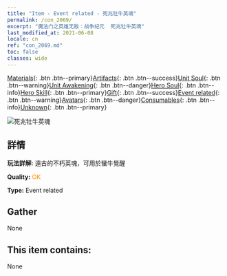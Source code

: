 ```yaml
---
title: "Item - Event related - 死兆牡牛英魂"
permalink: /con_2069/
excerpt: "魔法门之英雄无敌：战争纪元  死兆牡牛英魂"
last_modified_at: 2021-06-08
locale: cn
ref: "con_2069.md"
toc: false
classes: wide
---
```

 [Materials](/ItemsCN/){: .btn .btn--primary}[Artifacts](/ItemsCN/Artifacts/){: .btn .btn--success}[Unit Soul](/ItemsCN/UnitSoul/){: .btn .btn--warning}[Unit Awakening](/ItemsCN/UnitAwakening/){: .btn .btn--danger}[Hero Soul](/ItemsCN/HeroSoul/){: .btn .btn--info}[Hero Skill](/ItemsCN/HeroSkill/){: .btn .btn--primary}[Gift](/ItemsCN/Gift/){: .btn .btn--success}[Event related](/ItemsCN/Events/){: .btn .btn--warning}[Avatars](/ItemsCN/Avatars/){: .btn .btn--danger}[Consumables](/ItemsCN/Consumables/){: .btn .btn--info}[Unknown](/ItemsCN/Unknown/){: .btn .btn--primary}

 ![死兆牡牛英魂](/images/t/juexing_805.jpg)

## 詳情
 **玩法詳解:** 遠古的不朽英魂，可用於蠻牛覺醒

 **Quality:** <span style="color: #FF8C00">OK</span>

 **Type:** Event related

## Gather

  None

## This item contains:

  None

